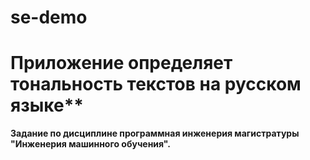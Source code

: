 # se-demo
# Приложение определяет тональность текстов на русском языке**
**Задание по дисциплине программная инженерия магистратуры "Инженерия машинного обучения".**